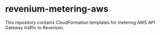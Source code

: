 # revenium-metering-aws

This repository contains CloudFormation templates for metering AWS API Gateway traffic to Revenium.
